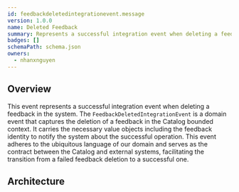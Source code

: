```yaml
---
id: feedbackdeletedintegrationevent.message
version: 1.0.0
name: Deleted Feedback
summary: Represents a successful integration event when deleting a feedback in the system
badges: []
schemaPath: schema.json
owners:
  - nhanxnguyen
---
```


## Overview

This event represents a successful integration event when deleting a feedback in the system. The `FeedbackDeletedIntegrationEvent` is a domain event that captures the deletion of a feedback in the Catalog bounded context. It carries the necessary value objects including the feedback identity to notify the system about the successful operation. This event adheres to the ubiquitous language of our domain and serves as the contract between the Catalog and external systems, facilitating the transition from a failed feedback deletion to a successful one.

## Architecture

<NodeGraph />
